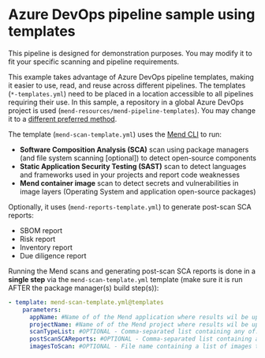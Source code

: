 # Azure DevOps pipeline sample using templates

This pipeline is designed for demonstration purposes. You may modify it to fit your specific scanning and pipeline requirements. 

This example takes advantage of Azure DevOps pipeline templates, making it easier to use, read, and reuse across different pipelines.
The templates (`*-templates.yml`) need to be placed in a location accessible to all pipelines requiring their use. In this sample, a repository in a global Azure DevOps project is used (`mend-resources/mend-pipeline-templates`). You may change it to a [different preferred method](https://learn.microsoft.com/en-us/azure/devops/pipelines/process/templates?view=azure-devops&pivots=templates-includes#reference-template-paths).

The template (`mend-scan-template.yml`) uses the [Mend CLI](https://docs.mend.io/bundle/integrations/page/scan_with_the_mend_cli.html) to run:
* **Software Composition Analysis (SCA)** scan using package managers (and file system scanning [optional]) to detect open-source components
* **Static Application Security Testing (SAST)** scan to detect languages and frameworks used in your projects and report code weaknesses
* **Mend container image** scan to detect secrets and vulnerabilities in image layers (Operating System and application open-source packages) 

Optionally, it uses (`mend-reports-template.yml`) to generate post-scan SCA reports:
* SBOM report
* Risk report
* Inventory report
* Due diligence report

Running the Mend scans and generating post-scan SCA reports is done in a **single step** via the `mend-scan-template.yml` template (make sure it is run AFTER the package manager(s) build step(s)):
```yaml
- template: mend-scan-template.yml@templates
    parameters:
      appName: #Name of of the Mend application where results wil be uplodaed to
      projectName: #Name of of the Mend project where results wil be uplodaed to
      scanTypeList: #OPTIONAL - Comma-separated list containing any of: SCA,SAST,IMAGE,ALL (Default: "SCA,SAST")
      postScanSCAReports: #OPTIONAL - Comma-separated list containing any of: SBOM,RISK,INVENTORY,DUE_DILIGENCE,ALL (Default: "")
      imagesToScan: #OPTIONAL - File name containing a list of images to scan (Default: "")
```
